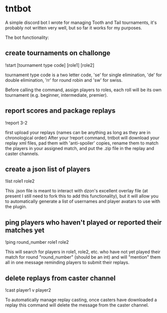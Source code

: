 # tntbot

A simple discord bot I wrote for managing Tooth and Tail tournaments, it's probably not written very well, but so far it works for my purposes.

The bot functionality:

## create tournaments on challonge

!start [tournament type code] [role1] [role2]

tournament type code is a two letter code, 'se' for single elimination, 'de' for double elimination, 'rr' for round robin and 'sw' for swiss.

Before calling the command, assign players to roles, each roll will be its own tournament (e.g. beginner, intermediate, premier).

## report scores and package replays

!report 3-2

first upload your replays (names can be anything as long as they are in chronological order)
After your !report command, tntbot will download your replay xml files, pad them with 'anti-spoiler' copies, rename them to match the players in your assigned match, and put the .zip file in the replay and caster channels.

## create a json list of players

!list role1 role2

This .json file is meant to interact with dzon's excellent overlay file (at present I still need to fork this to add this functionality), but it will allow you to automatically generate a list of usernames and player avatars to use with the plugin.

## ping players who haven't played or reported their matches yet

!ping round_number role1 role2

This will search for players in role1, role2, etc. who have not yet played their match for round "round_number" (should be an int) and will "mention" them all in one message reminding players to submit their replays.

## delete replays from caster channel

!cast player1 v player2

To automatically manage replay casting, once casters have downloaded a replay this command will delete the message from the caster channel.
